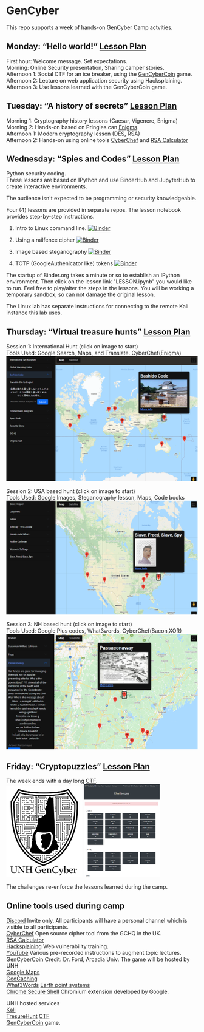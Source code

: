 # GenCyber
This repo supports a week of hands-on GenCyber Camp actvities.

## Monday: “Hello world!” [Lesson Plan](./LessonPlanMonday.md)
First hour: Welcome message. Set expectations.  
Morning: Online Security presentation, Sharing camper stories.  
Afternoon 1:  Social CTF for an ice breaker, using the [GenCyberCoin](https://github.com/vitalyford/gencybercoin) game.   
Afternoon 2: Lecture on web application security using Hacksplaining.  
Afternoon 3: Use lessons learned with the GenCyberCoin game.  

## Tuesday: “A history of secrets” [Lesson Plan](./LessonPlanTuesday.md)
Morning 1: Cryptography history lessons (Caesar, Vigenere, Enigma)  
Morning 2: Hands-on based on Pringles can [Enigma](https://cyber.org/enigma).   
Afternoon 1: Modern cryptography lesson (DES, RSA)  
Afternoon 2: Hands-on using online tools [CyberChef](https://gchq.github.io/CyberChef/) and [RSA Calculator](https://www.cs.drexel.edu/~jpopyack/IntroCS/HW/RSAWorksheet.html)  

## Wednesday: “Spies and Codes” [Lesson Plan](./LessonPlanWednesday.md)
Python security coding.  
These lessons are based on IPython and use BinderHub and JupyterHub to create interactive environments.  

The audience isn't expected to be programming or security knowledgeable.

Four (4) lessons are provided in separate repos.  The lesson notebook provides step-by-step instructions.

1) Intro to Linux command line.  [![Binder](https://mybinder.org/badge_logo.svg)](https://mybinder.org/v2/gh/kengraf/LinuxCommand/HEAD)

2) Using a railfence cipher [![Binder](https://mybinder.org/badge_logo.svg)](https://mybinder.org/v2/gh/kengraf/Railfence/HEAD)

3) Image based steganography [![Binder](https://mybinder.org/badge_logo.svg)](https://mybinder.org/v2/gh/kengraf/Steganography/HEAD)

4) TOTP (GoogleAuthenicator like) tokens [![Binder](https://mybinder.org/badge_logo.svg)](https://mybinder.org/v2/gh/kengraf/TOTP/HEAD)

The startup of Binder.org takes a minute or so to establish an IPython
environment.  Then click on the lesson link "LESSON.ipynb" you would like to run.  Feel free to play/alter the steps
in the lessons.  You will be working a temporary sandbox, so can not damage the original lesson. 

The Linux lab has separate instructions for connecting to the remote Kali instance this lab uses. 
## Thursday: “Virtual treasure hunts” [Lesson Plan](./LessonPlanThursday.md)
Session 1:  International Hunt (click on image to start)  
Tools Used:  Google Search, Maps, and Translate. CyberChef(Enigma) 
<a href="https://wlowi.cyber-unh.org/treasuremap.html?region=WORLD" target="_blank"><img src="images/world-treasurehunt.png" alt="drawing" width="600"/></a><br>

Session 2: USA based hunt   (click on image to start)  
Tools Used:  Google Images, Steganography lesson, Maps, Code books  
<a href="https://wlowi.cyber-unh.org/treasuremap.html?region=US" target="_blank"><img src="images/us-treasurehunt.png" alt="drawing" width="600"/></a><br>

Session 3:  NH based hunt    (click on image to start)  
Tools Used:  Google Plus codes, What3words, CyberChef(Bacon,XOR)  
<a href="https://wlowi.cyber-unh.org/treasuremap.html?region=NH" target="_blank"><img src="images/nh-treasurehunt.png" alt="drawing" width="600"/></a><br>

## Friday: “Cryptopuzzles” [Lesson Plan](./LessonPlanFriday.md)

The week ends with a day long [CTF](http://ctf.cyber-unh.org). <br>
<img src="images/unh-gencyber.png" alt="drawing" width="200"/>
<img src="images/unh-gencyber-c.png" alt="drawing" width="200"/>

The challenges re-enforce the lessons learned during the camp.  


## Online tools used during camp
[Discord](https://discord.com/) Invite only.  All participants will have a personal channel which is visible to all participants.    
[CyberChef](https://gchq.github.io/CyberChef/) Open source cipher tool from the GCHQ in the UK.  
[RSA Calculator](https://www.cs.drexel.edu/~jpopyack/IntroCS/HW/RSAWorksheet.html)  
[Hacksplaining](https://www.hacksplaining.com/lessons) Web vulnerability training.  
[YouTube](https://youtube.com/) Various pre-recorded instructions to augment topic lectures.  
[GenCyberCoin](https://github.com/vitalyford/gencybercoin)  Credit: Dr. Ford, Arcadia Univ.  The game will be hosted by UNH  
[Google Maps](https://www.google.com/maps/)  
[GeoCaching](https://www.geocachingtoolbox.com/index.php)  
[What3Words](https://what3words.com/clip.apples.leap) 
[Earth point systems](https://www.earthpoint.us/Grids.aspx)  
[Chrome Secure Shell](https://chrome.google.com/webstore/detail/secure-shell-app/pnhechapfaindjhompbnflcldabbghjo) Chromium extension developed by Google.   

UNH hosted services  
[Kali](http://kali.cyber-unh.org)  
[TresureHunt](http://treasure.cyber-unh.org)
[CTF](http://ctf.cyber-unh.org/)  
[GenCyberCoin](http://coin.cyber-unh.org) game.  
